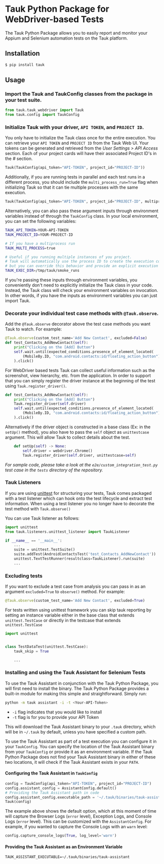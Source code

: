 # Tauk Python Package for WebDriver-based Tests

The Tauk Python Package allows you to easily report and monitor your Appium and Selenium automation tests on the Tauk platform.

## Installation

```bash
$ pip install tauk
```



## Usage

### Import the Tauk and TaukConfig classes from the package in your test suite.

```python
from tauk.tauk_webdriver import Tauk
from tauk.config import TaukConfig
```



### Initialize Tauk with your driver, `API TOKEN`, and `PROJECT ID`.

You only have to initialize the Tauk class once for the entire execution. 
You can retrieve your `API TOKEN` and `PROJECT ID` from the Tauk Web UI. 
Your tokens can be generated and retrieved from the _User Settings > API Access_ section. 
Each of your project cards will have their associated Project ID's in the _#_ section.

```python
Tauk(TaukConfig(api_token="API-TOKEN", project_id="PROJECT-ID"))
```

Additionally, if you are running tests in parallel and each test runs in a different process, 
you should include the `multi_process_run=True` flag when initializing Tauk 
so that it can tie multiple processes with the same execution.

```python
Tauk(TaukConfig(api_token="API-TOKEN", project_id="PROJECT-ID", multiprocess_run=True))
```

Alternatively, you can also pass these argument inputs through environment variables instead of through the `TaukConfig` class. 
In your local environment, you can set the following variables:

```bash
TAUK_API_TOKEN=YOUR-API-TOKEN
TAUK_PROJECT_ID=YOUR-PROJECT-ID

# If you have a multiprocess run
TAUK_MULTI_PROCESS=true

# Useful if you running multiple instances of you project. 
# Tauk will automatically use the process ID to create the execution context, 
# but you can override this behavior and provide an explicit execution dir if needed
TAUK_EXEC_DIR=/tmp/tauk/smoke_runs
```

If you're passing these inputs through environment variables, 
you conveniently don't need to explicitly initialize the Tauk class in your code. 
Instead, the Tauk class will check your environment variables on invocation. 
In other words, if you have the inputs as environment variables you can just import Tauk.



### Decorate your individual test case methods with `@Tauk.observe`.

Add the `@Tauk.observe` decorator above the test case methods you want Tauk to watch. For example:

```python
@Tauk.observe(custom_test_name='Add New Contact', excluded=False)
def test_Contacts_AddNewContact(self):
	print("Clicking on the [Add] Button")
	self.wait.until(expected_conditions.presence_of_element_located(
		(MobileBy.ID, "com.android.contacts:id/floating_action_button"))
	).click()
```

For WebDriver based tests Tauk can collect useful information such as the screenshot, 
view hierarchy, etc. from the application. In order to support that you can simply register the driver instance 
at the beginning of the test using `Tauk.register_driver()`.

```python
def test_Contacts_AddNewContact(self):
	print("Clicking on the [Add] Button")
	Tauk.register_driver(self.driver)
	self.wait.until(expected_conditions.presence_of_element_located(
		(MobileBy.ID, "com.android.contacts:id/floating_action_button"))
	).click()
```

Alternatively if the driver object is constructed in a base class (Ex: in the `setUp()` method), 
you also have to pass the `self` object as `unittestcase` argument. 
This will allow Tauk to collect details about the test.

```python
    def setUp(self) -> None:
        self.driver = webdriver.Chrome()
        Tauk.register_driver(self.driver, unittestcase=self)
```

_For sample code, please take a look at the `e2e/custom_integration_test.py` test case in the `tests` directory of the repository._



### Tauk Listeners

If you are using [unittest](https://docs.python.org/3/library/unittest.html) for structuring your tests, Tauk comes packaged with a test listener which can hook onto the test lifecycle and extract test information. When using a test listener you no longer have to decorate the test method with `Tauk.observe()`

You can use Tauk listener as follows:

```python
import unittest
from tauk.listeners.unittest_listener import TaukListener

if __name__ == '__main__':
    ...
    suite = unittest.TestSuite()
    suite.addTest(AndroidContactsTest('test_Contacts_AddNewContact'))
    unittest.TextTestRunner(resultclass=TaukListener).run(suite)
    ...
```

### Excluding tests

If you want to exclude a test case from analysis you can pass in as an argument `excluded=True` to `observe()` method. For example:

```python
@Tauk.observe(custom_test_name='Add New Contact', excluded=True)
```

For tests written using unittest framework you can skip tauk reporting by setting an instance variable
either in the base class that extends `unittest.TestCase` or directly in the testcase that extends `unittest.TestCase`

```python
import unittest


class TestDataTest(unittest.TestCase):
    tauk_skip = True

    ...

```



### Installing and using the Tauk Assistant for Selenium Tests

To use the Tauk Assistant in conjunction with the Tauk Python Package, you will first need to install the binary. The Tauk Python Package provides a built-in module for making this simple and straightforward. Simply run:

```bash
python -m tauk assistant -i -t <Your-API-Token>
```

- `-i` flag indicates that you would like to install
- `-t` flag is for you to provide your API Token

This will download the Tauk Assistant binary to your `.tauk` directory, which will be in `~/.tauk` by default, unless you have specified a custom path.

To use the Tauk Assistant as part of a test execution you can configure it in your `TaukConfig`. You can specify the location of the Tauk Assistant binary from your `TaukConfig` or provide it as an environment variable. If the Tauk Python Package does not find your Tauk Assistant binary in either of these two locations, it will check if the Tauk Assistant exists in your `PATH`.



#### Configuring the Tauk Assistant in `TaukConfig`

```python
config = TaukConfig(api_token="API-TOKEN", project_id="PROJECT-ID")
config.assistant_config = AssistantConfig.default()
# Providing the Tauk Assistant path in code
config.assistant_config.executable_path = '~/.tauk/binaries/tauk-assistant'
Tauk(config)
```

The example above shows the default option, which at this moment of time will capture the Browser Logs (`error` level), Exception Logs, and Console Logs (`error` level). This can be customized with the `AssistantConfig`. For example, if you wanted to capture the Console Logs with an `warn` level:

```python
config.capture_console_logs(True, log_level='warn')
```



#### Providing the Tauk Assistant as an Environment Variable

```
TAUK_ASSISTANT_EXECUTABLE=~/.tauk/binaries/tauk-assistant
```

